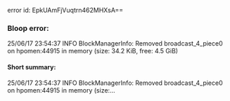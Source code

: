 error id: EpkUAmFjVuqtrn462MHXsA==
### Bloop error:

25/06/17 23:54:37 INFO BlockManagerInfo: Removed broadcast_4_piece0 on hpomen:44915 in memory (size: 34.2 KiB, free: 4.5 GiB)
#### Short summary: 

25/06/17 23:54:37 INFO BlockManagerInfo: Removed broadcast_4_piece0 on hpomen:44915 in memory (size:...